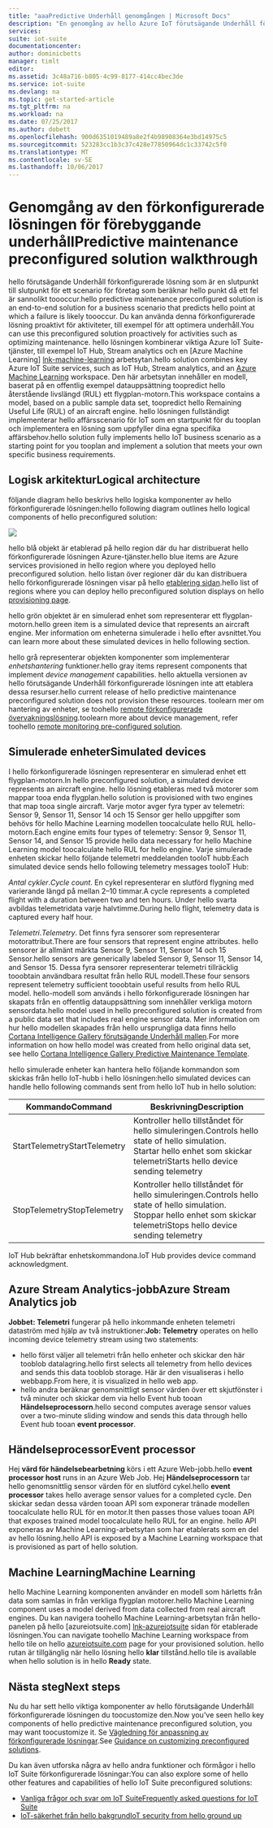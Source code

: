 ```yaml
---
title: "aaaPredictive Underhåll genomgången | Microsoft Docs"
description: "En genomgång av hello Azure IoT förutsägande Underhåll förkonfigurerade lösningen."
services: 
suite: iot-suite
documentationcenter: 
author: dominicbetts
manager: timlt
editor: 
ms.assetid: 3c48a716-b805-4c99-8177-414cc4bec3de
ms.service: iot-suite
ms.devlang: na
ms.topic: get-started-article
ms.tgt_pltfrm: na
ms.workload: na
ms.date: 07/25/2017
ms.author: dobett
ms.openlocfilehash: 900d6351019489a8e2f4b98908364e3bd14975c5
ms.sourcegitcommit: 523283cc1b3c37c428e77850964dc1c33742c5f0
ms.translationtype: MT
ms.contentlocale: sv-SE
ms.lasthandoff: 10/06/2017
---
```

# <a name="predictive-maintenance-preconfigured-solution-walkthrough"></a><span data-ttu-id="a5ce5-103">Genomgång av den förkonfigurerade lösningen för förebyggande underhåll</span><span class="sxs-lookup"><span data-stu-id="a5ce5-103">Predictive maintenance preconfigured solution walkthrough</span></span>

<span data-ttu-id="a5ce5-104">hello förutsägande Underhåll förkonfigurerade lösning som är en slutpunkt till slutpunkt för ett scenario för företag som beräknar hello punkt då ett fel är sannolikt toooccur.</span><span class="sxs-lookup"><span data-stu-id="a5ce5-104">hello predictive maintenance preconfigured solution is an end-to-end solution for a business scenario that predicts hello point at which a failure is likely toooccur.</span></span> <span data-ttu-id="a5ce5-105">Du kan använda denna förkonfigurerade lösning proaktivt för aktiviteter, till exempel för att optimera underhåll.</span><span class="sxs-lookup"><span data-stu-id="a5ce5-105">You can use this preconfigured solution proactively for activities such as optimizing maintenance.</span></span> <span data-ttu-id="a5ce5-106">hello lösningen kombinerar viktiga Azure IoT Suite-tjänster, till exempel IoT Hub, Stream analytics och en [Azure Machine Learning] [ lnk-machine-learning] arbetsytan.</span><span class="sxs-lookup"><span data-stu-id="a5ce5-106">hello solution combines key Azure IoT Suite services, such as IoT Hub, Stream analytics, and an [Azure Machine Learning][lnk-machine-learning] workspace.</span></span> <span data-ttu-id="a5ce5-107">Den här arbetsytan innehåller en modell, baserat på en offentlig exempel datauppsättning toopredict hello återstående livslängd (RUL) ett flygplan-motorn.</span><span class="sxs-lookup"><span data-stu-id="a5ce5-107">This workspace contains a model, based on a public sample data set, toopredict hello Remaining Useful Life (RUL) of an aircraft engine.</span></span> <span data-ttu-id="a5ce5-108">hello lösningen fullständigt implementerar hello affärsscenario för IoT som en startpunkt för du tooplan och implementera en lösning som uppfyller dina egna specifika affärsbehov.</span><span class="sxs-lookup"><span data-stu-id="a5ce5-108">hello solution fully implements hello IoT business scenario as a starting point for you tooplan and implement a solution that meets your own specific business requirements.</span></span>

## <a name="logical-architecture"></a><span data-ttu-id="a5ce5-109">Logisk arkitektur</span><span class="sxs-lookup"><span data-stu-id="a5ce5-109">Logical architecture</span></span>

<span data-ttu-id="a5ce5-110">följande diagram hello beskrivs hello logiska komponenter av hello förkonfigurerade lösningen:</span><span class="sxs-lookup"><span data-stu-id="a5ce5-110">hello following diagram outlines hello logical components of hello preconfigured solution:</span></span>

![][img-architecture]

<span data-ttu-id="a5ce5-111">hello blå objekt är etablerad på hello region där du har distribuerat hello förkonfigurerade lösningen Azure-tjänster.</span><span class="sxs-lookup"><span data-stu-id="a5ce5-111">hello blue items are Azure services provisioned in hello region where you deployed hello preconfigured solution.</span></span> <span data-ttu-id="a5ce5-112">hello listan över regioner där du kan distribuera hello förkonfigurerade lösningen visar på hello [etablering sidan][lnk-azureiotsuite].</span><span class="sxs-lookup"><span data-stu-id="a5ce5-112">hello list of regions where you can deploy hello preconfigured solution displays on hello [provisioning page][lnk-azureiotsuite].</span></span>

<span data-ttu-id="a5ce5-113">hello grön objektet är en simulerad enhet som representerar ett flygplan-motorn.</span><span class="sxs-lookup"><span data-stu-id="a5ce5-113">hello green item is a simulated device that represents an aircraft engine.</span></span> <span data-ttu-id="a5ce5-114">Mer information om enheterna simulerade i hello efter avsnittet.</span><span class="sxs-lookup"><span data-stu-id="a5ce5-114">You can learn more about these simulated devices in hello following section.</span></span>

<span data-ttu-id="a5ce5-115">hello grå representerar objekten komponenter som implementerar *enhetshantering* funktioner.</span><span class="sxs-lookup"><span data-stu-id="a5ce5-115">hello gray items represent components that implement *device management* capabilities.</span></span> <span data-ttu-id="a5ce5-116">hello aktuella versionen av hello förutsägande Underhåll förkonfigurerade lösningen inte att etablera dessa resurser.</span><span class="sxs-lookup"><span data-stu-id="a5ce5-116">hello current release of hello predictive maintenance preconfigured solution does not provision these resources.</span></span> <span data-ttu-id="a5ce5-117">toolearn mer om hantering av enheter, se toohello [remote förkonfigurerade övervakningslösning][lnk-remote-monitoring].</span><span class="sxs-lookup"><span data-stu-id="a5ce5-117">toolearn more about device management, refer toohello [remote monitoring pre-configured solution][lnk-remote-monitoring].</span></span>

## <a name="simulated-devices"></a><span data-ttu-id="a5ce5-118">Simulerade enheter</span><span class="sxs-lookup"><span data-stu-id="a5ce5-118">Simulated devices</span></span>

<span data-ttu-id="a5ce5-119">I hello förkonfigurerade lösningen representerar en simulerad enhet ett flygplan-motorn.</span><span class="sxs-lookup"><span data-stu-id="a5ce5-119">In hello preconfigured solution, a simulated device represents an aircraft engine.</span></span> <span data-ttu-id="a5ce5-120">hello lösning etableras med två motorer som mappar tooa enda flygplan.</span><span class="sxs-lookup"><span data-stu-id="a5ce5-120">hello solution is provisioned with two engines that map tooa single aircraft.</span></span> <span data-ttu-id="a5ce5-121">Varje motor avger fyra typer av telemetri: Sensor 9, Sensor 11, Sensor 14 och 15 Sensor ger hello uppgifter som behövs för hello Machine Learning modellen toocalculate hello RUL hello-motorn.</span><span class="sxs-lookup"><span data-stu-id="a5ce5-121">Each engine emits four types of telemetry: Sensor 9, Sensor 11, Sensor 14, and Sensor 15 provide hello data necessary for hello Machine Learning model toocalculate hello RUL for hello engine.</span></span> <span data-ttu-id="a5ce5-122">Varje simulerade enheten skickar hello följande telemetri meddelanden tooIoT hubb:</span><span class="sxs-lookup"><span data-stu-id="a5ce5-122">Each simulated device sends hello following telemetry messages tooIoT Hub:</span></span>

<span data-ttu-id="a5ce5-123">*Antal cykler*.</span><span class="sxs-lookup"><span data-stu-id="a5ce5-123">*Cycle count*.</span></span> <span data-ttu-id="a5ce5-124">En cykel representerar en slutförd flygning med varierande längd på mellan 2–10 timmar.</span><span class="sxs-lookup"><span data-stu-id="a5ce5-124">A cycle represents a completed flight with a duration between two and ten hours.</span></span> <span data-ttu-id="a5ce5-125">Under hello svarta avbildas telemetridata varje halvtimme.</span><span class="sxs-lookup"><span data-stu-id="a5ce5-125">During hello flight, telemetry data is captured every half hour.</span></span>

<span data-ttu-id="a5ce5-126">*Telemetri*.</span><span class="sxs-lookup"><span data-stu-id="a5ce5-126">*Telemetry*.</span></span> <span data-ttu-id="a5ce5-127">Det finns fyra sensorer som representerar motorattribut.</span><span class="sxs-lookup"><span data-stu-id="a5ce5-127">There are four sensors that represent engine attributes.</span></span> <span data-ttu-id="a5ce5-128">hello sensorer är allmänt märkta Sensor 9, Sensor 11, Sensor 14 och 15 Sensor.</span><span class="sxs-lookup"><span data-stu-id="a5ce5-128">hello sensors are generically labeled Sensor 9, Sensor 11, Sensor 14, and Sensor 15.</span></span> <span data-ttu-id="a5ce5-129">Dessa fyra sensorer representerar telemetri tillräcklig tooobtain användbara resultat från hello RUL modell.</span><span class="sxs-lookup"><span data-stu-id="a5ce5-129">These four sensors represent telemetry sufficient tooobtain useful results from hello RUL model.</span></span> <span data-ttu-id="a5ce5-130">hello-modell som används i hello förkonfigurerade lösningen har skapats från en offentlig datauppsättning som innehåller verkliga motorn sensordata.</span><span class="sxs-lookup"><span data-stu-id="a5ce5-130">hello model used in hello preconfigured solution is created from a public data set that includes real engine sensor data.</span></span> <span data-ttu-id="a5ce5-131">Mer information om hur hello modellen skapades från hello ursprungliga data finns hello [Cortana Intelligence Gallery förutsägande Underhåll mallen][lnk-cortana-analytics].</span><span class="sxs-lookup"><span data-stu-id="a5ce5-131">For more information on how hello model was created from hello original data set, see hello [Cortana Intelligence Gallery Predictive Maintenance Template][lnk-cortana-analytics].</span></span>

<span data-ttu-id="a5ce5-132">hello simulerade enheter kan hantera hello följande kommandon som skickas från hello IoT-hubb i hello lösningen:</span><span class="sxs-lookup"><span data-stu-id="a5ce5-132">hello simulated devices can handle hello following commands sent from hello IoT hub in hello solution:</span></span>

| <span data-ttu-id="a5ce5-133">Kommando</span><span class="sxs-lookup"><span data-stu-id="a5ce5-133">Command</span></span> | <span data-ttu-id="a5ce5-134">Beskrivning</span><span class="sxs-lookup"><span data-stu-id="a5ce5-134">Description</span></span> |
| --- | --- |
| <span data-ttu-id="a5ce5-135">StartTelemetry</span><span class="sxs-lookup"><span data-stu-id="a5ce5-135">StartTelemetry</span></span> |<span data-ttu-id="a5ce5-136">Kontroller hello tillståndet för hello simuleringen.</span><span class="sxs-lookup"><span data-stu-id="a5ce5-136">Controls hello state of hello simulation.</span></span><br/><span data-ttu-id="a5ce5-137">Startar hello enhet som skickar telemetri</span><span class="sxs-lookup"><span data-stu-id="a5ce5-137">Starts hello device sending telemetry</span></span> |
| <span data-ttu-id="a5ce5-138">StopTelemetry</span><span class="sxs-lookup"><span data-stu-id="a5ce5-138">StopTelemetry</span></span> |<span data-ttu-id="a5ce5-139">Kontroller hello tillståndet för hello simuleringen.</span><span class="sxs-lookup"><span data-stu-id="a5ce5-139">Controls hello state of hello simulation.</span></span><br/><span data-ttu-id="a5ce5-140">Stoppar hello enhet som skickar telemetri</span><span class="sxs-lookup"><span data-stu-id="a5ce5-140">Stops hello device sending telemetry</span></span> |

<span data-ttu-id="a5ce5-141">IoT Hub bekräftar enhetskommandona.</span><span class="sxs-lookup"><span data-stu-id="a5ce5-141">IoT Hub provides device command acknowledgment.</span></span>

## <a name="azure-stream-analytics-job"></a><span data-ttu-id="a5ce5-142">Azure Stream Analytics-jobb</span><span class="sxs-lookup"><span data-stu-id="a5ce5-142">Azure Stream Analytics job</span></span>

<span data-ttu-id="a5ce5-143">**Jobbet: Telemetri** fungerar på hello inkommande enheten telemetri dataström med hjälp av två instruktioner:</span><span class="sxs-lookup"><span data-stu-id="a5ce5-143">**Job: Telemetry** operates on hello incoming device telemetry stream using two statements:</span></span>

* <span data-ttu-id="a5ce5-144">hello först väljer all telemetri från hello enheter och skickar den här tooblob datalagring.</span><span class="sxs-lookup"><span data-stu-id="a5ce5-144">hello first selects all telemetry from hello devices and sends this data tooblob storage.</span></span> <span data-ttu-id="a5ce5-145">Här är den visualiseras i hello webbapp.</span><span class="sxs-lookup"><span data-stu-id="a5ce5-145">From here, it is visualized in hello web app.</span></span>
* <span data-ttu-id="a5ce5-146">hello andra beräknar genomsnittligt sensor värden över ett skjutfönster i två minuter och skickar dem via hello Event hub tooan **Händelseprocessorn**.</span><span class="sxs-lookup"><span data-stu-id="a5ce5-146">hello second computes average sensor values over a two-minute sliding window and sends this data through hello Event hub tooan **event processor**.</span></span>

## <a name="event-processor"></a><span data-ttu-id="a5ce5-147">Händelseprocessor</span><span class="sxs-lookup"><span data-stu-id="a5ce5-147">Event processor</span></span>
<span data-ttu-id="a5ce5-148">Hej **värd för händelsebearbetning** körs i ett Azure Web-jobb.</span><span class="sxs-lookup"><span data-stu-id="a5ce5-148">hello **event processor host** runs in an Azure Web Job.</span></span> <span data-ttu-id="a5ce5-149">Hej **Händelseprocessorn** tar hello genomsnittlig sensor värden för en slutförd cykel.</span><span class="sxs-lookup"><span data-stu-id="a5ce5-149">hello **event processor** takes hello average sensor values for a completed cycle.</span></span> <span data-ttu-id="a5ce5-150">Den skickar sedan dessa värden tooan API som exponerar tränade modellen toocalculate hello RUL för en motor.</span><span class="sxs-lookup"><span data-stu-id="a5ce5-150">It then passes those values tooan API that exposes trained model toocalculate hello RUL for an engine.</span></span> <span data-ttu-id="a5ce5-151">hello API exponeras av Machine Learning-arbetsytan som har etablerats som en del av hello lösning.</span><span class="sxs-lookup"><span data-stu-id="a5ce5-151">hello API is exposed by a Machine Learning workspace that is provisioned as part of hello solution.</span></span>

## <a name="machine-learning"></a><span data-ttu-id="a5ce5-152">Machine Learning</span><span class="sxs-lookup"><span data-stu-id="a5ce5-152">Machine Learning</span></span>
<span data-ttu-id="a5ce5-153">hello Machine Learning komponenten använder en modell som härletts från data som samlas in från verkliga flygplan motorer.</span><span class="sxs-lookup"><span data-stu-id="a5ce5-153">hello Machine Learning component uses a model derived from data collected from real aircraft engines.</span></span> <span data-ttu-id="a5ce5-154">Du kan navigera toohello Machine Learning-arbetsytan från hello-panelen på hello [azureiotsuite.com] [ lnk-azureiotsuite] sidan för etablerade lösningen.</span><span class="sxs-lookup"><span data-stu-id="a5ce5-154">You can navigate toohello Machine Learning workspace from hello tile on hello [azureiotsuite.com][lnk-azureiotsuite] page for your provisioned solution.</span></span> <span data-ttu-id="a5ce5-155">hello rutan är tillgänglig när hello lösning hello **klar** tillstånd.</span><span class="sxs-lookup"><span data-stu-id="a5ce5-155">hello tile is available when hello solution is in hello **Ready** state.</span></span>


## <a name="next-steps"></a><span data-ttu-id="a5ce5-156">Nästa steg</span><span class="sxs-lookup"><span data-stu-id="a5ce5-156">Next steps</span></span>
<span data-ttu-id="a5ce5-157">Nu du har sett hello viktiga komponenter av hello förutsägande Underhåll förkonfigurerade lösningen du toocustomize den.</span><span class="sxs-lookup"><span data-stu-id="a5ce5-157">Now you've seen hello key components of hello predictive maintenance preconfigured solution, you may want toocustomize it.</span></span> <span data-ttu-id="a5ce5-158">Se [Vägledning för anpassning av förkonfigurerade lösningar][lnk-customize].</span><span class="sxs-lookup"><span data-stu-id="a5ce5-158">See [Guidance on customizing preconfigured solutions][lnk-customize].</span></span>

<span data-ttu-id="a5ce5-159">Du kan även utforska några av hello andra funktioner och förmågor i hello IoT Suite förkonfigurerade lösningar:</span><span class="sxs-lookup"><span data-stu-id="a5ce5-159">You can also explore some of hello other features and capabilities of hello IoT Suite preconfigured solutions:</span></span>

* <span data-ttu-id="a5ce5-160">[Vanliga frågor och svar om IoT Suite][lnk-faq]</span><span class="sxs-lookup"><span data-stu-id="a5ce5-160">[Frequently asked questions for IoT Suite][lnk-faq]</span></span>
* <span data-ttu-id="a5ce5-161">[IoT-säkerhet från hello bakgrund][lnk-security-groundup]</span><span class="sxs-lookup"><span data-stu-id="a5ce5-161">[IoT security from hello ground up][lnk-security-groundup]</span></span>

[img-architecture]: media/iot-suite-predictive-walkthrough/architecture.png

[lnk-remote-monitoring]: iot-suite-remote-monitoring-sample-walkthrough.md
[lnk-cortana-analytics]: http://gallery.cortanaintelligence.com/Collection/Predictive-Maintenance-Template-3
[lnk-azureiotsuite]: https://www.azureiotsuite.com/
[lnk-customize]: iot-suite-guidance-on-customizing-preconfigured-solutions.md
[lnk-faq]: iot-suite-faq.md
[lnk-security-groundup]: securing-iot-ground-up.md
[lnk-machine-learning]: https://azure.microsoft.com/services/machine-learning/